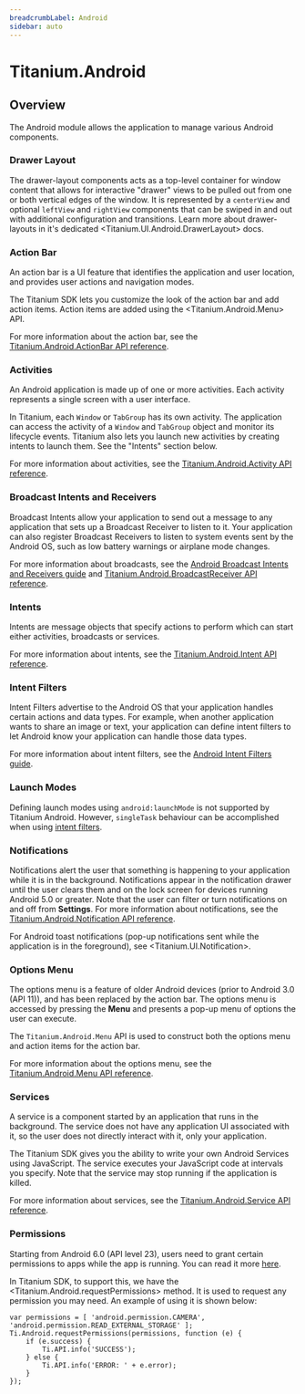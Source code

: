 ```yaml
---
breadcrumbLabel: Android
sidebar: auto
---
```


# Titanium.Android

<ProxySummary/>

## Overview

The Android module allows the application to manage various Android components.

### Drawer Layout

The drawer-layout components acts as a top-level container for window content that allows
for interactive "drawer" views to be pulled out from one or both vertical edges of the window.
It is represented by a `centerView` and optional `leftView` and `rightView` components that 
can be swiped in and out with additional configuration and transitions. Learn more about 
drawer-layouts in it's dedicated <Titanium.UI.Android.DrawerLayout> docs.

### Action Bar

An action bar is a UI feature that identifies the application and user location, and
provides user actions and navigation modes.

The Titanium SDK lets you customize the look of the action bar and add action items.
Action items are added using the <Titanium.Android.Menu> API.

For more information about the action bar, see the
[Titanium.Android.ActionBar API reference](Titanium.Android.ActionBar).

### Activities

An Android application is made up of one or more activities. Each activity represents a single screen
with a user interface.

In Titanium, each `Window` or `TabGroup` has its own activity. The application
can access the activity of a `Window` and `TabGroup` object and monitor its lifecycle events.
Titanium also lets you launch new activities by creating intents to launch them.
See the "Intents" section below.

For more information about activities, see the
[Titanium.Android.Activity API reference](Titanium.Android.Activity).

### Broadcast Intents and Receivers

Broadcast Intents allow your application to send out a message to any application that sets up
a Broadcast Receiver to listen to it. Your application can also register Broadcast Receivers
to listen to system events sent by the Android OS, such as low battery warnings or airplane
mode changes.

For more information about broadcasts, see the
[Android Broadcast Intents and Receivers guide](https://docs.appcelerator.com/platform/latest/#!/guide/Android_Broadcast_Intents_and_Receivers)
and [Titanium.Android.BroadcastReceiver API reference](Titanium.Android.BroadcastReceiver).

### Intents

Intents are message objects that specify actions to perform which can start either activities,
broadcasts or services.

For more information about intents, see the
[Titanium.Android.Intent API reference](Titanium.Android.Intent).

### Intent Filters

Intent Filters advertise to the Android OS that your application handles certain actions and
data types. For example, when another application wants to share an image or text, your application
can define intent filters to let Android know your application can handle those data types.

For more information about intent filters, see the
[Android Intent Filters guide](https://docs.appcelerator.com/platform/latest/#!/guide/Android_Intent_Filters).

### Launch Modes

Defining launch modes using `android:launchMode` is not supported by Titanium Android.
However, `singleTask` behaviour can be accomplished when using [intent filters](https://docs.appcelerator.com/platform/latest/#!/guide/Android_Intent_Filters).

### Notifications

Notifications alert the user that something is happening to your application while it is
in the background. Notifications appear in the notification drawer until the user
clears them and on the lock screen for devices running Android 5.0 or greater.
Note that the user can filter or turn notifications on and off from **Settings**.
For more information about notifications, see the
[Titanium.Android.Notification API reference](Titanium.Android.Notification).

For Android toast notifications (pop-up notifications sent while the application is in the
foreground), see <Titanium.UI.Notification>.

### Options Menu

The options menu is a feature of older Android devices (prior to Android 3.0 (API 11)), and has been
replaced by the action bar. The options menu is accessed by pressing the **Menu** and presents
a pop-up menu of options the user can execute.

The `Titanium.Android.Menu` API is used to construct both the options menu and action items for
the action bar.

For more information about the options menu, see the
[Titanium.Android.Menu API reference](Titanium.Android.Menu).

### Services

A service is a component started by an application that runs in the background. The service
does not have any application UI associated with it, so the user does not directly interact
with it, only your application.

The Titanium SDK gives you the ability to write your own Android Services using JavaScript.
The service executes your JavaScript code at intervals you specify. Note that the service
may stop running if the application is killed.

For more information about services, see the
[Titanium.Android.Service API reference](Titanium.Android.Service).

### Permissions

Starting from Android 6.0 (API level 23), users need to grant certain permissions to apps while the
app is running. You can read it more [here](https://developer.android.com/training/permissions/requesting.html).

In Titanium SDK, to support this, we have the <Titanium.Android.requestPermissions> method. It is used to 
request any permission you may need. An example of using it is shown below:

    var permissions = [ 'android.permission.CAMERA', 'android.permission.READ_EXTERNAL_STORAGE' ];
    Ti.Android.requestPermissions(permissions, function (e) {
        if (e.success) {
            Ti.API.info('SUCCESS');
        } else {
            Ti.API.info('ERROR: ' + e.error);
        }
    });

<ApiDocs/>

